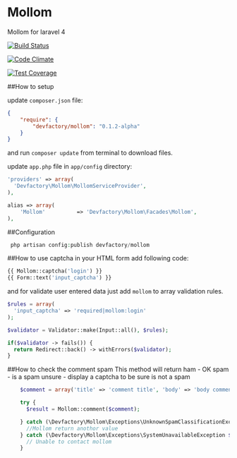 Mollom
======

Mollom for laravel 4

[![Build Status](https://travis-ci.org/DevFactoryCH/mollom.svg)](https://travis-ci.org/DevFactoryCH/mollom)

[![Code Climate](https://codeclimate.com/github/DevFactoryCH/mollom/badges/gpa.svg)](https://codeclimate.com/github/DevFactoryCH/mollom)

[![Test Coverage](https://codeclimate.com/github/DevFactoryCH/mollom/badges/coverage.svg)](https://codeclimate.com/github/DevFactoryCH/mollom)

##How to setup

update `composer.json` file:

```json
{
    "require": {
        "devfactory/mollom": "0.1.2-alpha"
    }
}
```

and run `composer update` from terminal to download files.

update `app.php` file in `app/config` directory:

```php
'providers' => array(
  'Devfactory\Mollom\MollomServiceProvider',
),
```

```php
alias => array(
    'Mollom'          => 'Devfactory\Mollom\Facades\Mollom',
),
```

##Configuration

```php
 php artisan config:publish devfactory/mollom
```

##How to use captcha
in your HTML form add following code:

```php
{{ Mollom::captcha('login') }}
{{ Form::text('input_captcha') }}

```

and for validate user entered data just add `mollom` to array validation rules.

```php
$rules = array(
  'input_captcha' => 'required|mollom:login'
);

$validator = Validator::make(Input::all(), $rules);

if($validator -> fails()) {
  return Redirect::back() -> withErrors($validator);
}
```

##How to check the comment spam
This method will return
ham - OK
spam - is a spam
unsure - display a captcha to be sure is not a spam

```php
    $comment = array('title' => 'comment title', 'body' => 'body comment', 'name' => 'authorName', 'mail' => 'authorEmail');

    try {
      $result = Mollom::comment($comment);

    } catch (\Devfactory\Mollom\Exceptions\UnknownSpamClassificationException $e) {
      //Mollom return anothor value
    } catch (\Devfactory\Mollom\Exceptions\SystemUnavailableException $e) {
      // Unable to contact mollom
    }
```
